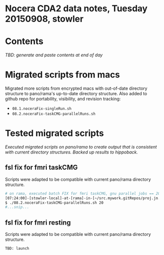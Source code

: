 # Nocera CDA2 data notes, Tuesday 20150908, stowler


Contents
=================
_TBD: generate and paste contents at end of day_

# Migrated scripts from macs

Migrated more scripts from encrypted macs with out-of-date directory structure to pano/rama's up-to-date directory structure. Also added to github repo for portability, visibility, and revision tracking:

- `08.1.noceraFix-singleRun.sh`
- `08.2.noceraFix-taskCMG-parallelRuns.sh`

# Tested migrated scripts

_Executed migrated scripts on pano/rama to create output that is consistent with current directory structures. Backed up results to hippoback._

## fsl fix for fmri taskCMG 

Scripts were adapted to be compatible with current pano/rama directory structure.


```bash
# on rama, executed batch FIX for fmri taskCMG, gnu parallel jobs == 20:
[07:24:00]-[stowler-local]-at-[rama]-in-[~/src.mywork.gitRepos/proj.jn.cda2] on master
$ ./08.2.noceraFix-taskCMG-parallelRuns.sh 20
#...snip...

```

## fsl fix for fmri resting


Scripts were adapted to be compatible with current pano/rama directory structure.

```bash
TBD: launch
```
